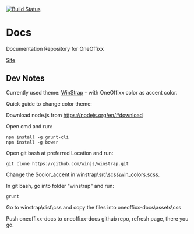 [![Build Status](https://travis-ci.org/Sevitec/oneoffixx-docs.svg?branch=gh-pages)](https://travis-ci.org/Sevitec/oneoffixx-docs)

# Docs
Documentation Repository for OneOffixx

[Site](http://nyffenegger.github.io)

## Dev Notes

Currently used theme: [WinStrap](https://github.com/winjs/winstrap) - with OneOffixx color as accent color.

Quick guide to change color theme:

Download node.js from https://nodejs.org/en/#download

Open cmd and run:

    npm install -g grunt-cli
    npm install -g bower

Open git bash at preferred Location and run:

    git clone https://github.com/winjs/winstrap.git

Change the $color_accent in winstrap\src\scss\win\_colors.scss.

In git bash, go into folder "winstrap" and run:

    grunt

Go to winstrap\dist\css and copy the files into oneoffixx-docs\assets\css

Push oneoffixx-docs to oneoffixx-docs github repo, refresh page, there you go.
